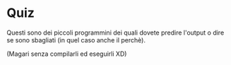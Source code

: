 # Quiz

Questi sono dei piccoli programmini dei quali dovete predire l'output o dire se sono sbagliati (in quel caso anche il perchè).

(Magari senza compilarli ed eseguirli XD)